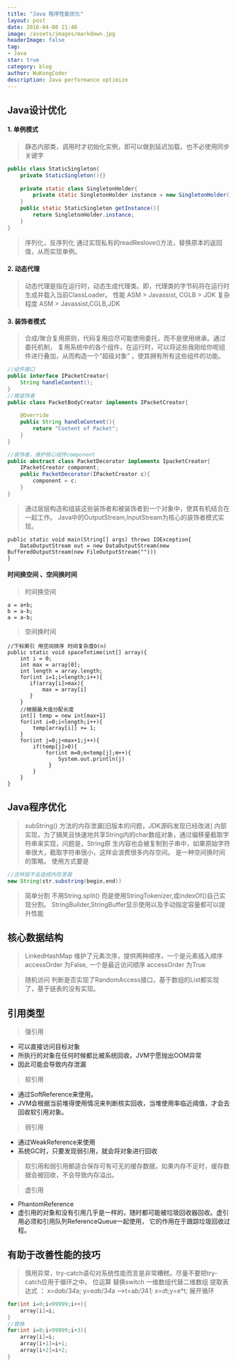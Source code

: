 ```yaml
---
title: "Java 程序性能优化"
layout: post
date: 2016-04-08 21:48
image: /assets/images/markdown.jpg
headerImage: false
tag:
- Java
star: true
category: blog
author: WuKongCoder
description: Java performance optimize
---
```


## Java设计优化

#### 1. 单例模式

> 静态内部类，调用时才初始化实例，即可以做到延迟加载，也不必使用同步关键字
```java
public class StaticSingleton{
    private StaticSingleton(){}
    
    private static class SingletonHolder{
        private static SingletonHolder instance = new SingletonHolder();
    }
    public static StaticSingleton getInstance(){
        return SingletonHolder.instance;
    }
}
```
> 序列化，反序列化 通过实现私有的readReslove()方法，替换原本的返回值，从而实现单例。

#### 2. 动态代理
> 动态代理是指在运行时，动态生成代理类。即，代理类的字节码将在运行时生成并载入当前ClassLoader。
性能
ASM > Javassist, CGLB > JDK
复杂程度
ASM > Javassist,CGLB,JDK

#### 3. 装饰者模式
> 合成/聚合复用原则，代码复用应尽可能使用委托，而不是使用继承。通过委托机制，
复用系统中的各个组件，在运行时，可以将这些我刚给你呢组件进行叠加，从而构造一个“超级对象”
，使其拥有所有这些组件的功能。
```java
//组件接口
public interface IPacketCreator{
    String handleContent();
}
//被装饰者
public class PacketBodyCreator implements IPacketCreator{
    
    @Override
    public String handleContent(){
        return "Content of Packet";
    }
}

//装饰者，维护核心组件component
public abstract class PacketDecorator implements IpacketCreator{
    IPacketCreator component;
    public PacketDecorator(IPacketCreator c){
        component = c;
    }
}
```
> 通过层层构造和组装这些装饰者和被装饰者到一个对象中，使其有机结合在一起工作。
Java中的OutputStream,InputStream为核心的装饰者模式实现。
```
public static void main(String[] args) throws IOException{
    DataOutputStream out = new DataOutputStream(new BufferedOutputStream(new FileOutputStream("")))
}
```

#### 时间换空间 、空间换时间
> 时间换空间
```
a = a+b;
b = a-b;
a = a-b;
```
> 空间换时间
```
//下标索引 用空间排序 时间复杂度O(n)
public static void spaceTotime(int[] array){
    int i = 0;
    int max = array[0];
    int length = array.length;
    for(int i=1;i<length;i++){
       if(array[i]>max){
           max = array[i]
       }    
    }
    //根据最大值分配长度
    int[] temp = new int[max+1]
    for(int i=0;i<length;i++){
        temp[array[i]] += 1; 
    }
    for(int j=0;j<max+1;j++){
        if(temp[j]>0){
            for(int m=0;m<temp[j];m++){
                System.out.println(j)
             }
        }
    }
}

```

## Java程序优化

> subString() 方法的内存泄漏[旧版本的问题，JDK源码发现已经改进]
内部实现，为了搞笑且快速地共享String内的char数组对象，通过偏移量截取字符串来实现，问题是，String原
生内容也会被复制到子串中，如果原始字符串很大，截取字符串很小，这样会浪费很多内存空间。
是一种空间换时间的策略。
使用方式要是
```java
//这样就不会造成内存泄漏
new String(str.substring(begin,end))
```

> 简单分割 不用String.split() 而是使用StringTokenizer,或indexOf()自己实现分割。
> StringBuilder,StringBuffer显示使用以及手动指定容量都可以提升性能

## 核心数据结构
>LinkedHashMap 维护了元素次序，提供两种顺序，一个是元素插入顺序 accessOrder 为False, 一个是最近访问顺序 accessOrder 为True

>随机访问 判断是否实现了RandomAccess接口，基于数组的List都实现了，基于链表的没有实现。

## 引用类型

> 强引用
- 可以直接访问目标对象
- 所执行的对象在任何时候都比被系统回收，JVM宁愿抛出OOM异常
- 因此可能会导致内存泄漏

> 软引用
- 通过SoftReference来使用。
- JVM会根据当前堆得使用情况来判断核实回收，当堆使用率临近阈值，才会去回收软引用对象。

> 弱引用
- 通过WeakReference来使用
- 系统GC时，只要发现弱引用，就会将对象进行回收

> 软引用和弱引用都适合保存可有可无的缓存数据，如果内存不足时，缓存数据会被回收，不会导致内存溢出。

> 虚引用
- PhantomReference
- 虚引用的对象和没有引用几乎是一样的，随时都可能被垃圾回收器回收。虚引用必须和引用队列ReferenceQueue一起使用，
它的作用在于跟踪垃圾回收过程。

## 有助于改善性能的技巧
> 慎用异常，try-catch语句对系统性能而言是非常糟糕。尽量不要把try-catch应用于循环之中。
> 位运算
> 替换switch
> 一维数组代替二维数组
> 提取表达式 ： x=d*a*b/3*4*a; y=e*a*b/3*4*a -->t=a*b/3*4*1; x=d*t;y=e*t;
> 展开循环
```java
for(int i=0;i<99999;i++){
    array[i]=i;
}
//替换
for(int i=0;i<99999;i+3){
    array[i]=i;
    array[i+1]=i+1;
    array[i+2]=i+2;
}
```
